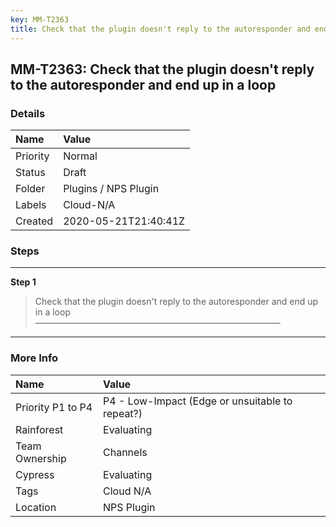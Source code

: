 ```yaml
---
key: MM-T2363
title: Check that the plugin doesn't reply to the autoresponder and end up in a loop
---
```


## MM-T2363: Check that the plugin doesn't reply to the autoresponder and end up in a loop

### Details

| Name     | Value                |
| :------- | :------------------- |
| Priority | Normal               |
| Status   | Draft                |
| Folder   | Plugins / NPS Plugin |
| Labels   | Cloud-N/A            |
| Created  | 2020-05-21T21:40:41Z |

### Steps

<hr/>

**Step 1**

> <article>Check that the plugin doesn't reply to the autoresponder and end up in a loop<br />&mdash;&mdash;&mdash;&mdash;&mdash;&mdash;&mdash;&mdash;&mdash;&mdash;&mdash;&mdash;&mdash;&mdash;&mdash;&mdash;&mdash;&mdash;&mdash;&mdash;&mdash;&mdash;&mdash;&mdash;&mdash;&mdash;&mdash;&mdash;</article>

<hr/>

### More Info

| Name              | Value                                           |
| :---------------- | :---------------------------------------------- |
| Priority P1 to P4 | P4 - Low-Impact (Edge or unsuitable to repeat?) |
| Rainforest        | Evaluating                                      |
| Team Ownership    | Channels                                        |
| Cypress           | Evaluating                                      |
| Tags              | Cloud N/A                                       |
| Location          | NPS Plugin                                      |
